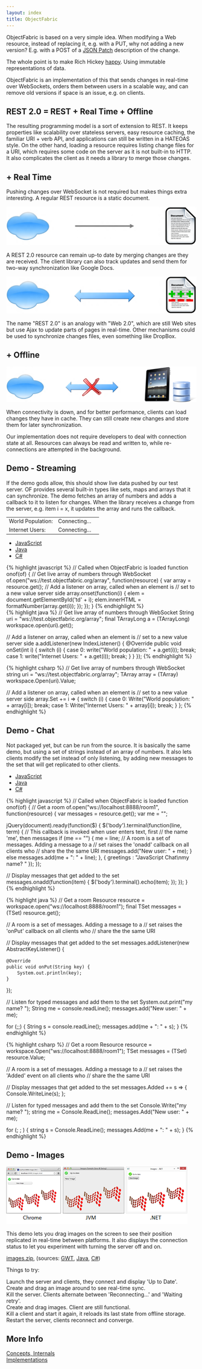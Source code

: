 ```yaml
---
layout: index
title: ObjectFabric
---
```


ObjectFabric is based on a very simple idea. When modifying a Web resource, instead of replacing it, e.g. with a PUT, why not adding a new version? E.g. with a POST of a [JSON Patch](http://tools.ietf.org/html/draft-ietf-appsawg-json-patch-03) description of the change.

The whole point is to make Rich Hickey [happy](http://www.infoq.com/presentations/Value-Values). Using immutable representations of data.

ObjectFabric is an implementation of this that sends changes in real-time over WebSockets, orders them between users in a scalable way, and can remove old versions if space is an issue, e.g. on clients.

## REST 2.0 = REST + Real Time + Offline

The resulting programming model is a sort of extension to REST. It keeps properties like scalability over stateless servers, easy resource caching, the familiar URI + verb API, and applications can still be written in a HATEOAS style. On the other hand, loading a resource requires listing change files for a URI, which requires some code on the server as it is not built-in to HTTP. It also complicates the client as it needs a library to merge those changes.

## + Real Time

Pushing changes over WebSocket is not required but makes things extra interesting. A regular REST resource is a static document.

<img class="rest" src="/images/rest.png"/>

A REST 2.0 resource can remain up-to date by merging changes are they are received. The client library can also track updates and send them for two-way synchronization like Google Docs.

<img class="real-time" src="/images/real-time.png"/>

The name "REST 2.0" is an analogy with "Web 2.0", which are still Web sites but use Ajax to update parts of pages in real-time. Other mechanisms could be used to synchronize changes files, even something like DropBox.

## + Offline

<img class="offline" src='/images/offline.png'/>

When connectivity is down, and for better performance, clients can load changes they have in cache. They can still create new changes and store them for later synchronization.

Our implementation does not require developers to deal with connection state at all. Resources can always be read and written to, while re-connections are attempted in the background.

## Demo - Streaming

If the demo gods allow, this should show live data pushed by our test server. OF provides several built-in types like sets, maps and arrays that it can synchronize. The demo fetches an array of numbers and adds a callback to it to listen for changes. When the library receives a change from the server, e.g. item i = x, it updates the array and runs the callback.

<table>
  <tr>
    <td class="demo">World Population:</td>
    <td class="demo" id='td0'>Connecting...</td>
    <td></td>
  </tr>
  <tr>
    <td class="demo">Internet Users:</td>
    <td class="demo" id='td1'>Connecting...</td>
    <td></td>
  </tr>
</table>

<div id="array">
<ul>
    <li><a href="#array-1">JavaScript</a></li>
    <li><a href="#array-2">Java</a></li>
    <li><a href="#array-3">C#</a></li>
</ul>

<div id="array-1">
{% highlight javascript %}
// Called when ObjectFabric is loaded
function onof(of) {
  // Get live array of numbers through WebSocket
  of.open("ws://test.objectfabric.org/array", function(resource) {
    var array = resource.get();
    // Add a listener on array, called when an element is
    // set to a new value server side
    array.onset(function(i) {
      elem = document.getElementById('td' + i);
      elem.innerHTML = formatNumber(array.get(i));
    });
  });
}
{% endhighlight %}
</div>

<div id="array-2">
{% highlight java %}
// Get live array of numbers through WebSocket
String uri = "ws://test.objectfabric.org/array";
final TArrayLong a = (TArrayLong) workspace.open(uri).get();

// Add a listener on array, called when an element is
// set to a new value server side
a.addListener(new IndexListener() {
    @Override
    public void onSet(int i) {
        switch (i) {
            case 0:
                write("World population: " + a.get(i));
                break;
            case 1:
                write("Internet Users: " + a.get(i));
                break;
        }
    }
});
{% endhighlight %}
</div>

<div id="array-3">
{% highlight csharp %}
// Get live array of numbers through WebSocket
string uri = "ws://test.objectfabric.org/array";
TArray<long> array = (TArray<long>) workspace.Open(uri).Value;

// Add a listener on array, called when an element is
// set to a new value server side
array.Set += i =>
{
    switch (i)
    {
        case 0:
            Write("World population: " + array[i]);
            break;
        case 1:
            Write("Internet Users: " + array[i]);
            break;
    }
};
{% endhighlight %}
</div>
</div>

## Demo - Chat

Not packaged yet, but can be run from the source. It is basically the same demo, but using a set of strings instead of an array of numbers. It also lets clients modify the set instead of only listening, by adding new messages to the set that will get replicated to other clients.

<div id="chat">
<ul>
    <li><a href="#chat-1">JavaScript</a></li>
    <li><a href="#chat-2">Java</a></li>
    <li><a href="#chat-3">C#</a></li>
</ul>

<div id="chat-1">
{% highlight javascript %}
// Called when ObjectFabric is loaded
function onof(of) {
// Get a room
of.open("ws://localhost:8888/room1", function(resource) {
  var messages = resource.get();
  var me = "";

  jQuery(document).ready(function($) {
    $('body').terminal(function(line, term) {
      // This callback is invoked when user enters text, first
      // the name 'me', then messages
      if (me == "") {
        me = line;
        // A room is a set of messages. Adding a message to a
        // set raises the 'onadd' callback on all clients who
        // share the the same URI
        messages.add("New user: " + me);
      } else
        messages.add(me + ": " + line);
    }, {
      greetings : "JavaScript Chat\nmy name? "
    });
  });

  // Display messages that get added to the set
  messages.onadd(function(item) {
    $('body').terminal().echo(item);
  });
});
}
{% endhighlight %}
</div>

<div id="chat-2">
{% highlight java %}
// Get a room
Resource resource = workspace.open("ws://localhost:8888/room1");
final TSet<String> messages = (TSet) resource.get();

// A room is a set of messages. Adding a message to a
// set raises the 'onPut' callback on all clients who
// share the the same URI

// Display messages that get added to the set
messages.addListener(new AbstractKeyListener<String>() {

    @Override
    public void onPut(String key) {
        System.out.println(key);
    }
});

// Listen for typed messages and add them to the set
System.out.print("my name? ");
String me = console.readLine();
messages.add("New user: " + me);

for (;;) {
    String s = console.readLine();
    messages.add(me + ": " + s);
}
{% endhighlight %}
</div>

<div id="chat-3">
{% highlight csharp %}
// Get a room
Resource resource = workspace.Open("ws://localhost:8888/room1");
TSet<string> messages = (TSet<string>) resource.Value;

// A room is a set of messages. Adding a message to a
// set raises the 'Added' event on all clients who
// share the the same URI

// Display messages that get added to the set
messages.Added += s =>
{
    Console.WriteLine(s);
};

// Listen for typed messages and add them to the set
Console.Write("my name? ");
string me = Console.ReadLine();
messages.Add("New user: " + me);

for (; ; )
{
    string s = Console.ReadLine();
    messages.Add(me + ": " + s);
}
{% endhighlight %}
</div>
</div>

## Demo - Images

<img class="images" src="/images/images.png"/>

This demo lets you drag images on the screen to see their position replicated in real-time between platforms. It also displays the connection status to let you experiment with turning the server off and on.

[images.zip](https://github.com/downloads/objectfabric/objectfabric/images.zip), (sources: [GWT](https://github.com/objectfabric/objectfabric/blob/master/objectfabric.examples/gwt.sample_images/src/main/java/examples/client/Main.java), [Java](https://github.com/objectfabric/objectfabric/blob/master/objectfabric.examples/java/src/main/java/sample_images/Images.java), [C#](https://github.com/objectfabric/objectfabric/blob/master/objectfabric.examples/csharp/Sample%20Images/MainWindow.xaml.cs))

Things to try:

Launch the server and clients, they connect and display 'Up to Date'.<br>
Create and drag an image around to see real-time sync.<br>
Kill the server. Clients alternate between 'Reconnecting...' and 'Waiting retry'.<br>
Create and drag images. Client are still functional.<br>
Kill a client and start it again, it reloads its last state from offline storage.<br>
Restart the server, clients reconnect and converge.

## More Info

[Concepts, Internals](https://github.com/objectfabric/objectfabric/wiki)<br>
[Implementations](https://github.com/objectfabric/objectfabric/wiki/Implementations)